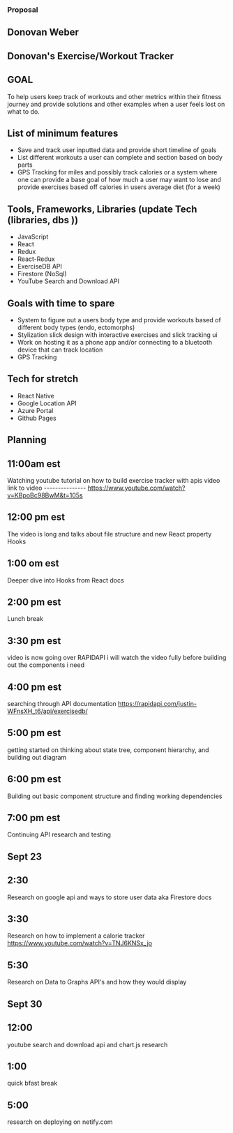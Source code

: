 ### Proposal 
## Donovan Weber

## Donovan's Exercise/Workout Tracker

## GOAL
To help users keep track of workouts and other metrics within their fitness journey and provide solutions and other examples when a user feels lost on what to do.

## List of minimum features
* Save and track user inputted data and provide short timeline of goals 
* List different workouts a user can complete and section based on body parts
* GPS Tracking for miles and possibly track calories or a system where one can provide a base goal of how much a user may want to lose and provide exercises based off calories in users average diet (for a week)

## Tools, Frameworks, Libraries (update Tech (libraries, dbs ))
* JavaScript
* React
* Redux
* React-Redux
* ExerciseDB API
* Firestore (NoSql)
* YouTube Search and Download API

## Goals with time to spare 
* System to figure out a users body type and provide workouts based of different body types (endo, ectomorphs)
* Stylization slick design with interactive exercises and slick tracking ui
* Work on hosting it as a phone app and/or connecting to a bluetooth device that can track location 
* GPS Tracking 

## Tech for stretch 
* React Native
* Google Location API 
* Azure Portal
* Github Pages 
## Planning 

## 11:00am est
Watching youtube tutorial on how to build exercise tracker with apis video 
link to video ---------------
https://www.youtube.com/watch?v=KBpoBc98BwM&t=105s
## 12:00 pm est 
The video is long and talks about file structure and new React property Hooks 

## 1:00 om est
Deeper dive into Hooks from React docs 

## 2:00 pm est
Lunch break

## 3:30 pm est 
video is now going over RAPIDAPI i will watch the video fully before building out the components i need 

## 4:00 pm est 
searching through API documentation 
https://rapidapi.com/justin-WFnsXH_t6/api/exercisedb/

## 5:00 pm est 
getting started on thinking about state tree, component hierarchy, and building out diagram 

## 6:00 pm est 
Building out basic component structure and finding working dependencies

## 7:00 pm est 
Continuing API research and testing 


## Sept 23
## 2:30 
Research on google api and ways to store user data aka Firestore docs 

## 3:30
Research on how to implement a calorie tracker
https://www.youtube.com/watch?v=TNJ6KNSx_jo

## 5:30 
Research on Data to Graphs API's and how they would display

## Sept 30 

## 12:00
youtube search and download api and chart.js research

## 1:00
quick bfast break 

## 5:00
research on deploying on netify.com


## 
